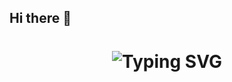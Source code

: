 ## Hi there 👋
<h1 align="center">
  <img src="https://readme-typing-svg.demolab.com?font=Press+Start+2P&duration=3000&pause=1000&color=0011FF&center=true&vCenter=true&width=700&lines=Hello%2C+I'm+Griselda+Hutahaean!;Lifelong+Learner+%7C+Tech+Explorer+%7C;Dream+Chaser+^^;Welcome+to+my+GitHub+Profile!" alt="Typing SVG" />
</h1>

<!--
**GriseldaHutahaean/GriseldaHutahaean** is a ✨ _special_ ✨ repository because its `README.md` (this file) appears on your GitHub profile.

Here are some ideas to get you started:

- 🔭 I’m currently working on ...
- 🌱 I’m currently learning ...
- 👯 I’m looking to collaborate on ...
- 🤔 I’m looking for help with ...
- 💬 Ask me about ...
- 📫 How to reach me: ...
- 😄 Pronouns: ...
- ⚡ Fun fact: ...
-->
